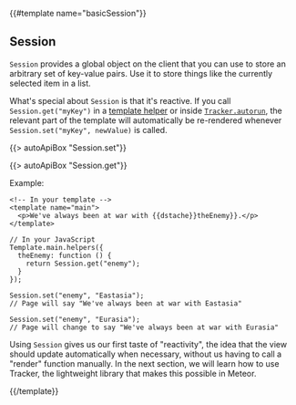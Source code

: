 {{#template name="basicSession"}}

<h2 id="b-session"><span>Session</span></h2>

`Session` provides a global object on the client that you can use to
store an arbitrary set of key-value pairs. Use it to store things like
the currently selected item in a list.

What's special about `Session` is that it's reactive. If you call
`Session.get("myKey")` in a [template helper](#template_helpers) or inside
[`Tracker.autorun`](#tracker_autorun), the relevant part of the template will
automatically be re-rendered whenever `Session.set("myKey", newValue)` is
called.

{{> autoApiBox "Session.set"}}

{{> autoApiBox "Session.get"}}

Example:

```
<!-- In your template -->
<template name="main">
  <p>We've always been at war with {{dstache}}theEnemy}}.</p>
</template>
```

```
// In your JavaScript
Template.main.helpers({
  theEnemy: function () {
    return Session.get("enemy");
  }
});

Session.set("enemy", "Eastasia");
// Page will say "We've always been at war with Eastasia"

Session.set("enemy", "Eurasia");
// Page will change to say "We've always been at war with Eurasia"
```

Using `Session` gives us our first taste of "reactivity", the idea that the view
should update automatically when necessary, without us having to call a "render"
function manually. In the next section, we will learn how to use Tracker, the
lightweight library that makes this possible in Meteor.

{{/template}}